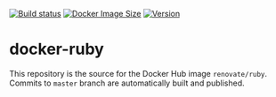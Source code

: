 [![Build status](https://github.com/renovatebot/docker-ruby/workflows/build/badge.svg)](https://github.com/renovatebot/docker-ruby/actions?query=workflow%3Abuild)
[![Docker Image Size](https://img.shields.io/docker/image-size/renovate/ruby/latest)](https://hub.docker.com/r/renovate/ruby)
[![Version](https://img.shields.io/docker/v/renovate/ruby/latest)](https://hub.docker.com/r/renovate/ruby)

# docker-ruby

This repository is the source for the Docker Hub image `renovate/ruby`. Commits to `master` branch are automatically built and published.
